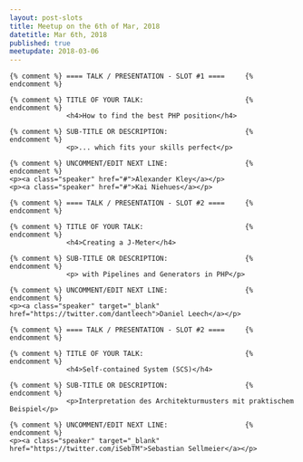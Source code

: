 ```yaml
---
layout: post-slots
title: Meetup on the 6th of Mar, 2018
datetitle: Mar 6th, 2018
published: true
meetupdate: 2018-03-06
---
```


<div class="slot span4"><div class="icon-awesome"><i class="icon-comment-alt"></i></div>

    {% comment %} ==== TALK / PRESENTATION - SLOT #1 ====     {% endcomment %}

    {% comment %} TITLE OF YOUR TALK:                         {% endcomment %}
                  <h4>How to find the best PHP position</h4>

    {% comment %} SUB-TITLE OR DESCRIPTION:                   {% endcomment %}
                  <p>... which fits your skills perfect</p>

    {% comment %} UNCOMMENT/EDIT NEXT LINE:                   {% endcomment %}
    <p><a class="speaker" href="#">Alexander Kley</a></p>
    <p><a class="speaker" href="#">Kai Niehues</a></p>

</div>

<div class="slot span4"><div class="icon-awesome"><i class="icon-comment-alt"></i></div>

    {% comment %} ==== TALK / PRESENTATION - SLOT #2 ====     {% endcomment %}

    {% comment %} TITLE OF YOUR TALK:                         {% endcomment %}
                  <h4>Creating a J-Meter</h4>

    {% comment %} SUB-TITLE OR DESCRIPTION:                   {% endcomment %}
                  <p> with Pipelines and Generators in PHP</p>

    {% comment %} UNCOMMENT/EDIT NEXT LINE:                   {% endcomment %}
    <p><a class="speaker" target="_blank" href="https://twitter.com/dantleech">Daniel Leech</a></p>

</div>

<div class="slot span4"><div class="icon-awesome"><i class="icon-comment-alt"></i></div>

    {% comment %} ==== TALK / PRESENTATION - SLOT #2 ====     {% endcomment %}

    {% comment %} TITLE OF YOUR TALK:                         {% endcomment %}
                  <h4>Self-contained System (SCS)</h4>

    {% comment %} SUB-TITLE OR DESCRIPTION:                   {% endcomment %}
                  <p>Interpretation des Architekturmusters mit praktischem Beispiel</p>

    {% comment %} UNCOMMENT/EDIT NEXT LINE:                   {% endcomment %}
    <p><a class="speaker" target="_blank" href="https://twitter.com/iSebTM">Sebastian Sellmeier</a></p>

</div>

